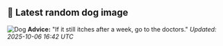 ## 🐶 Latest random dog image
![Dog](https://images.dog.ceo/breeds/terrier-fox/n02095314_2256.jpg)
**Advice:** "If it still itches after a week, go to the doctors."
*Updated: 2025-10-06 16:42 UTC*
